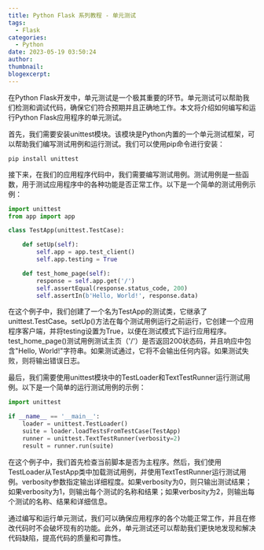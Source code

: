 ```yaml
---
title: Python Flask 系列教程 - 单元测试
tags:
  - Flask
categories:
  - Python
date: 2023-05-19 03:50:24
author:
thumbnail:
blogexcerpt:
---
```

在Python Flask开发中，单元测试是一个极其重要的环节。单元测试可以帮助我们检测和调试代码，确保它们符合预期并且正确地工作。本文将介绍如何编写和运行Python Flask应用程序的单元测试。

首先，我们需要安装unittest模块。该模块是Python内置的一个单元测试框架，可以帮助我们编写测试用例和运行测试。我们可以使用pip命令进行安装：

```
pip install unittest
```

接下来，在我们的应用程序代码中，我们需要编写测试用例。测试用例是一些函数，用于测试应用程序中的各种功能是否正常工作。以下是一个简单的测试用例示例：

```python
import unittest
from app import app

class TestApp(unittest.TestCase):

    def setUp(self):
        self.app = app.test_client()
        self.app.testing = True

    def test_home_page(self):
        response = self.app.get('/')
        self.assertEqual(response.status_code, 200)
        self.assertIn(b'Hello, World!', response.data)
```

在这个例子中，我们创建了一个名为TestApp的测试类，它继承了unittest.TestCase。setUp()方法在每个测试用例运行之前运行，它创建一个应用程序客户端，并将testing设置为True，以便在测试模式下运行应用程序。test_home_page()测试用例测试主页（'/'）是否返回200状态码，并且响应中包含"Hello, World!"字符串。如果测试通过，它将不会输出任何内容。如果测试失败，则将输出错误日志。

最后，我们需要使用unittest模块中的TestLoader和TextTestRunner运行测试用例。以下是一个简单的运行测试用例的示例：

```python
import unittest

if __name__ == '__main__':
    loader = unittest.TestLoader()
    suite = loader.loadTestsFromTestCase(TestApp)
    runner = unittest.TextTestRunner(verbosity=2)
    result = runner.run(suite)
```

在这个例子中，我们首先检查当前脚本是否为主程序。然后，我们使用TestLoader从TestApp类中加载测试用例，并使用TextTestRunner运行测试用例。verbosity参数指定输出详细程度。如果verbosity为0，则只输出测试结果；如果verbosity为1，则输出每个测试的名称和结果；如果verbosity为2，则输出每个测试的名称、结果和详细信息。

通过编写和运行单元测试，我们可以确保应用程序的各个功能正常工作，并且在修改代码时不会破坏现有的功能。此外，单元测试还可以帮助我们更快地发现和解决代码缺陷，提高代码的质量和可靠性。
